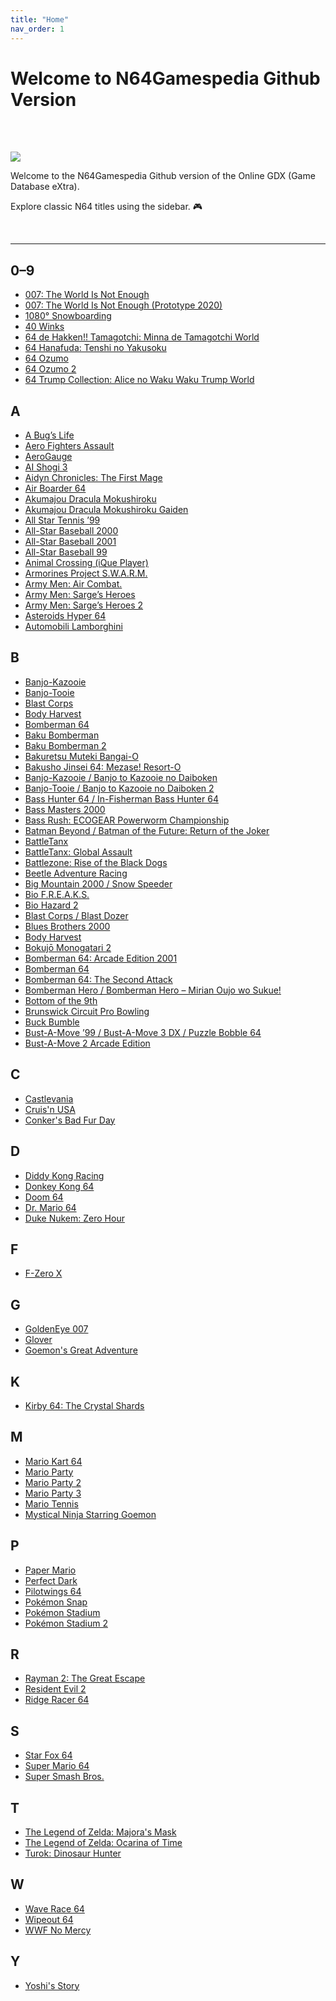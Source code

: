 ```yaml
---
title: "Home"
nav_order: 1
---
```


# Welcome to N64Gamespedia Github Version

<br>
<br>

![](https://www.n64gamespedia.com/wp-content/uploads/2024/01/N64_GAMESPEIDA_LOGO_CLEAR.png)

Welcome to the  N64Gamespedia Github version of the Online GDX (Game Database eXtra).

Explore classic N64 titles using the sidebar. 🎮

<br>


---

## 0–9
- [007: The World Is Not Enough](007-the-world-is-not-enough)
- [007: The World Is Not Enough (Prototype 2020)](007-twine-prototype-2020)
- [1080° Snowboarding]()
- [40 Winks]()
- [64 de Hakken!! Tamagotchi: Minna de Tamagotchi World]()
- [64 Hanafuda: Tenshi no Yakusoku]()
- [64 Ozumo]()
- [64 Ozumo 2]()
- [64 Trump Collection: Alice no Waku Waku Trump World]()

## A
- [A Bug’s Life]()
- [Aero Fighters Assault]()
- [AeroGauge]()
- [AI Shogi 3]()
- [Aidyn Chronicles: The First Mage]()
- [Air Boarder 64]()
- [Akumajou Dracula Mokushiroku]()
- [Akumajou Dracula Mokushiroku Gaiden]()
- [All Star Tennis ’99]()
- [All-Star Baseball 2000]()
- [All-Star Baseball 2001]()
- [All-Star Baseball 99]()
- [Animal Crossing (iQue Player)]()
- [Armorines Project S.W.A.R.M.]()
- [Army Men: Air Combat.]()
- [Army Men: Sarge’s Heroes]()
- [Army Men: Sarge’s Heroes 2]()
- [Asteroids Hyper 64]()
- [Automobili Lamborghini]()

## B
- [Banjo-Kazooie]()
- [Banjo-Tooie]()
- [Blast Corps]()
- [Body Harvest]()
- [Bomberman 64]()
- [Baku Bomberman]()
- [Baku Bomberman 2]()
- [Bakuretsu Muteki Bangai-O]()
- [Bakusho Jinsei 64: Mezase! Resort-O]()
- [Banjo-Kazooie / Banjo to Kazooie no Daiboken]()
- [Banjo-Tooie / Banjo to Kazooie no Daiboken 2]()
- [Bass Hunter 64 / In-Fisherman Bass Hunter 64]()
- [Bass Masters 2000]()
- [Bass Rush: ECOGEAR Powerworm Championship]()
- [Batman Beyond / Batman of the Future: Return of the Joker]()
- [BattleTanx]()
- [BattleTanx: Global Assault]()
- [Battlezone: Rise of the Black Dogs]()
- [Beetle Adventure Racing]()
- [Big Mountain 2000 / Snow Speeder]()
- [Bio F.R.E.A.K.S.]()
- [Bio Hazard 2]()
- [Blast Corps / Blast Dozer]()
- [Blues Brothers 2000]()
- [Body Harvest]()
- [Bokujō Monogatari 2]()
- [Bomberman 64: Arcade Edition 2001]()
- [Bomberman 64]()
- [Bomberman 64: The Second Attack]()
- [Bomberman Hero / Bomberman Hero – Mirian Oujo wo Sukue!]()
- [Bottom of the 9th]()
- [Brunswick Circuit Pro Bowling]()
- [Buck Bumble]()
- [Bust-A-Move ’99 / Bust-A-Move 3 DX / Puzzle Bobble 64]()
- [Bust-A-Move 2 Arcade Edition]()

## C
- [Castlevania]()
- [Cruis'n USA]()
- [Conker's Bad Fur Day]()

## D
- [Diddy Kong Racing]()
- [Donkey Kong 64]()
- [Doom 64]()
- [Dr. Mario 64]()
- [Duke Nukem: Zero Hour]()

## F
- [F-Zero X]()

## G
- [GoldenEye 007]()
- [Glover]()
- [Goemon's Great Adventure]()

## K
- [Kirby 64: The Crystal Shards]()

## M
- [Mario Kart 64]()
- [Mario Party]()
- [Mario Party 2]()
- [Mario Party 3]()
- [Mario Tennis]()
- [Mystical Ninja Starring Goemon]()

## P
- [Paper Mario]()
- [Perfect Dark]()
- [Pilotwings 64]()
- [Pokémon Snap]()
- [Pokémon Stadium]()
- [Pokémon Stadium 2]()

## R
- [Rayman 2: The Great Escape]()
- [Resident Evil 2]()
- [Ridge Racer 64]()

## S
- [Star Fox 64]()
- [Super Mario 64]()
- [Super Smash Bros.]()

## T
- [The Legend of Zelda: Majora's Mask]()
- [The Legend of Zelda: Ocarina of Time]()
- [Turok: Dinosaur Hunter]()

## W
- [Wave Race 64]()
- [Wipeout 64]()
- [WWF No Mercy]()

## Y
- [Yoshi's Story]()
